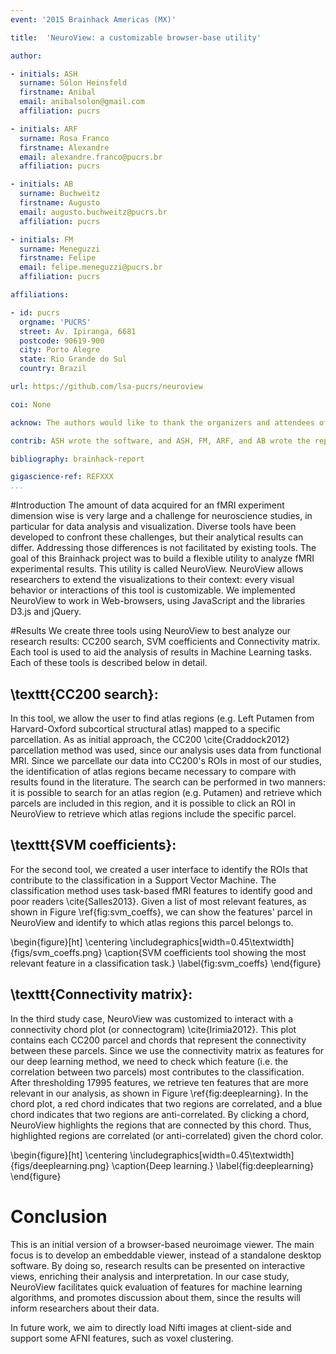 ```yaml
---
event: '2015 Brainhack Americas (MX)'

title:  'NeuroView: a customizable browser-base utility'

author:

- initials: ASH
  surname: Sólon Heinsfeld
  firstname: Anibal
  email: anibalsolon@gmail.com
  affiliation: pucrs

- initials: ARF
  surname: Rosa Franco
  firstname: Alexandre
  email: alexandre.franco@pucrs.br
  affiliation: pucrs

- initials: AB
  surname: Buchweitz
  firstname: Augusto
  email: augusto.buchweitz@pucrs.br
  affiliation: pucrs

- initials: FM
  surname: Meneguzzi
  firstname: Felipe
  email: felipe.meneguzzi@pucrs.br
  affiliation: pucrs

affiliations:

- id: pucrs
  orgname: 'PUCRS'
  street: Av. Ipiranga, 6681
  postcode: 90619-900
  city: Porto Alegre
  state: Rio Grande do Sul
  country: Brazil

url: https://github.com/lsa-pucrs/neuroview

coi: None

acknow: The authors would like to thank the organizers and attendees of Brainhack MX and the developers of AFNI.

contrib: ASH wrote the software, and ASH, FM, ARF, and AB wrote the report.

bibliography: brainhack-report

gigascience-ref: REFXXX
...
```


#Introduction
The amount of data acquired for an fMRI experiment dimension wise is very large and a challenge for neuroscience studies, in particular for data analysis and visualization.
Diverse tools have been developed to confront these challenges, but their analytical results can differ.
Addressing those differences is not facilitated by existing tools.
The goal of this Brainhack project was to build a flexible utility to analyze fMRI experimental results.
This utility is called NeuroView.
NeuroView allows researchers to extend the visualizations to their context: every visual behavior or interactions of this tool is customizable.
We implemented NeuroView to work in Web-browsers, using JavaScript and the libraries D3.js and jQuery.

#Results
We create three tools using NeuroView to best analyze our research results: CC200 search, SVM coefficients and Connectivity matrix.
Each tool is used to aid the analysis of results in Machine Learning tasks.
Each of these tools is described below in detail.

## \texttt{CC200 search}:
In this tool, we allow the user to find atlas regions (e.g. Left Putamen from Harvard-Oxford subcortical structural atlas) mapped to a specific parcellation.
As as initial approach, the CC200 \cite{Craddock2012} parcellation method was used, since our analysis uses data from functional MRI.
Since we parcellate our data into CC200's ROIs in most of our studies, the identification of atlas regions became necessary to compare with results found in the literature.
The search can be performed in two manners: it is possible to search for an atlas region (e.g. Putamen) and retrieve which parcels are included in this region, and it is possible to click an ROI in NeuroView to retrieve which atlas regions include the specific parcel.

## \texttt{SVM coefficients}:
For the second tool, we created a user interface to identify the ROIs that contribute to the classification in a Support Vector Machine.
The classification method uses task-based fMRI features to identify good and poor readers \cite{Salles2013}.
Given a list of most relevant features, as shown in Figure \ref{fig:svm_coeffs}, we can show the features' parcel in NeuroView and identify to which atlas regions this parcel belongs to.

\begin{figure}[ht]
\centering
\includegraphics[width=0.45\textwidth]{figs/svm_coeffs.png}
\caption{SVM coefficients tool showing the most relevant feature in a classification task.}
\label{fig:svm_coeffs}
\end{figure}

## \texttt{Connectivity matrix}:
In the third study case, NeuroView was customized to interact with a connectivity chord plot (or connectogram) \cite{Irimia2012}.
This plot contains each CC200 parcel and chords that represent the connectivity between these parcels.
Since we use the connectivity matrix as features for our deep learning method, we need to check which feature (i.e. the correlation between two parcels)
most contributes to the classification.
After thresholding 17995 features, we retrieve ten features that are more relevant in our analysis, as shown in Figure \ref{fig:deeplearning}.
In the chord plot, a red chord indicates that two regions are correlated, and a blue chord indicates that two regions are anti-correlated.
By clicking a chord, NeuroView highlights the regions that are connected by this chord.
Thus, highlighted regions are correlated (or anti-correlated) given the chord color.

\begin{figure}[ht]
\centering
\includegraphics[width=0.45\textwidth]{figs/deeplearning.png}
\caption{Deep learning.}
\label{fig:deeplearning}
\end{figure}

# Conclusion

This is an initial version of a browser-based neuroimage viewer.
The main focus is to develop an embeddable viewer, instead of a standalone desktop software.
By doing so, research results can be presented on interactive views, enriching their analysis and interpretation.
In our case study, NeuroView facilitates quick evaluation of features for machine learning algorithms, and promotes discussion about them, since the results will inform researchers about their data.

In future work, we aim to directly load Nifti images at client-side and support some AFNI features, such as voxel clustering.